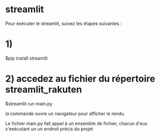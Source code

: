 # streamlit
 
Pour exécuter le streamlit, suivez les étapes suivantes :

# 1)
$pip install streamlit

# 2) accedez au fichier du répertoire streamlit_rakuten

$streamlit run main.py

la commande ouvre un navigateur pour afficher le rendu.

Le fichier main.py fait appel à un ensemble de fichier, chacun d'eux s'exécutant un un endroit précis du projet


